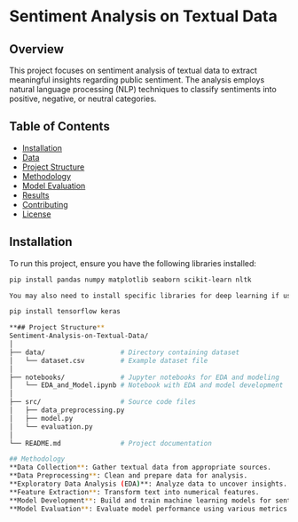 # Sentiment Analysis on Textual Data

## Overview
This project focuses on sentiment analysis of textual data to extract meaningful insights regarding public sentiment. The analysis employs natural language processing (NLP) techniques to classify sentiments into positive, negative, or neutral categories.

## Table of Contents
- [Installation](#installation)
- [Data](#data)
- [Project Structure](#project-structure)
- [Methodology](#methodology)
- [Model Evaluation](#model-evaluation)
- [Results](#results)
- [Contributing](#contributing)
- [License](#license)

## Installation
To run this project, ensure you have the following libraries installed:

```bash
pip install pandas numpy matplotlib seaborn scikit-learn nltk

You may also need to install specific libraries for deep learning if used in the project

pip install tensorflow keras

**## Project Structure**
Sentiment-Analysis-on-Textual-Data/
│
├── data/                   # Directory containing dataset
│   └── dataset.csv         # Example dataset file
│
├── notebooks/              # Jupyter notebooks for EDA and modeling
│   └── EDA_and_Model.ipynb # Notebook with EDA and model development
│
├── src/                    # Source code files
│   ├── data_preprocessing.py
│   ├── model.py
│   └── evaluation.py
│
└── README.md               # Project documentation

## Methodology
**Data Collection**: Gather textual data from appropriate sources.
**Data Preprocessing**: Clean and prepare data for analysis.
**Exploratory Data Analysis (EDA)**: Analyze data to uncover insights.
**Feature Extraction**: Transform text into numerical features.
**Model Development**: Build and train machine learning models for sentiment classification.
**Model Evaluation**: Evaluate model performance using various metrics.



